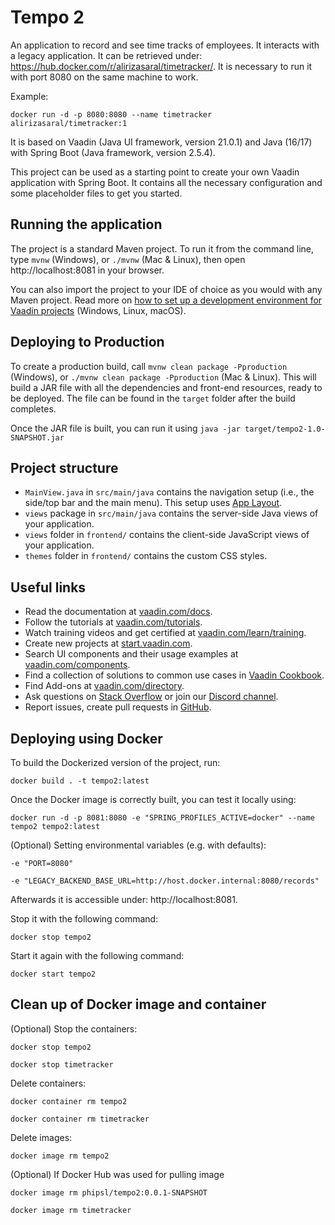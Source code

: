 # Tempo 2

An application to record and see time tracks of employees. It interacts with a legacy application. It can be retrieved under: https://hub.docker.com/r/alirizasaral/timetracker/.
It is necessary to run it with port 8080 on the same machine to work.

Example:
```
docker run -d -p 8080:8080 --name timetracker alirizasaral/timetracker:1
```

It is based on Vaadin (Java UI framework, version 21.0.1) and Java (16/17) with Spring Boot (Java framework, version 2.5.4).

This project can be used as a starting point to create your own Vaadin application with Spring Boot.
It contains all the necessary configuration and some placeholder files to get you started.

## Running the application

The project is a standard Maven project. To run it from the command line,
type `mvnw` (Windows), or `./mvnw` (Mac & Linux), then open
http://localhost:8081 in your browser.

You can also import the project to your IDE of choice as you would with any
Maven project. Read more on [how to set up a development environment for
Vaadin projects](https://vaadin.com/docs/latest/guide/install) (Windows, Linux, macOS).

## Deploying to Production

To create a production build, call `mvnw clean package -Pproduction` (Windows),
or `./mvnw clean package -Pproduction` (Mac & Linux).
This will build a JAR file with all the dependencies and front-end resources,
ready to be deployed. The file can be found in the `target` folder after the build completes.

Once the JAR file is built, you can run it using
`java -jar target/tempo2-1.0-SNAPSHOT.jar`

## Project structure

- `MainView.java` in `src/main/java` contains the navigation setup (i.e., the
  side/top bar and the main menu). This setup uses
  [App Layout](https://vaadin.com/components/vaadin-app-layout).
- `views` package in `src/main/java` contains the server-side Java views of your application.
- `views` folder in `frontend/` contains the client-side JavaScript views of your application.
- `themes` folder in `frontend/` contains the custom CSS styles.

## Useful links

- Read the documentation at [vaadin.com/docs](https://vaadin.com/docs).
- Follow the tutorials at [vaadin.com/tutorials](https://vaadin.com/tutorials).
- Watch training videos and get certified at [vaadin.com/learn/training](https://vaadin.com/learn/training).
- Create new projects at [start.vaadin.com](https://start.vaadin.com/).
- Search UI components and their usage examples at [vaadin.com/components](https://vaadin.com/components).
- Find a collection of solutions to common use cases in [Vaadin Cookbook](https://cookbook.vaadin.com/).
- Find Add-ons at [vaadin.com/directory](https://vaadin.com/directory).
- Ask questions on [Stack Overflow](https://stackoverflow.com/questions/tagged/vaadin) or join our [Discord channel](https://discord.gg/MYFq5RTbBn).
- Report issues, create pull requests in [GitHub](https://github.com/vaadin/platform).


## Deploying using Docker

To build the Dockerized version of the project, run:

```
docker build . -t tempo2:latest
```

Once the Docker image is correctly built, you can test it locally using:

```
docker run -d -p 8081:8080 -e "SPRING_PROFILES_ACTIVE=docker" --name tempo2 tempo2:latest
```

(Optional) Setting environmental variables (e.g. with defaults):
```
-e "PORT=8080"
```

```
-e "LEGACY_BACKEND_BASE_URL=http://host.docker.internal:8080/records"
```

Afterwards it is accessible under: http://localhost:8081.

Stop it with the following command:

```
docker stop tempo2
```

Start it again with the following command:

```
docker start tempo2
```

## Clean up of Docker image and container

(Optional) Stop the containers:

```
docker stop tempo2
```

```
docker stop timetracker
```

Delete containers:

```
docker container rm tempo2
```

```
docker container rm timetracker
```

Delete images:

```
docker image rm tempo2
```

(Optional) If Docker Hub was used for pulling image
```
docker image rm phipsl/tempo2:0.0.1-SNAPSHOT
```

```
docker image rm timetracker
```
